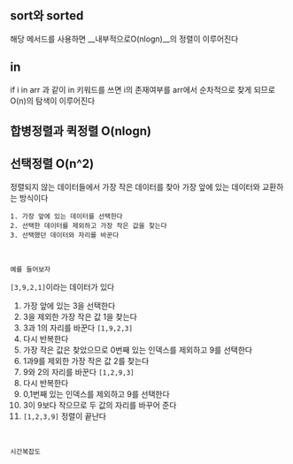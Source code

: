 ## sort와 sorted
해당 메서드를 사용하면 __내부적으로O(nlogn)__의 정렬이 이루어진다


## in
if i in arr 과 같이 in 키워드를 쓰면 i의 존재여부를 arr에서 순차적으로 찾게 되므로 O(n)의 탐색이 이루어진다   

## 합병정렬과 퀵정렬 O(nlogn)



## 선택정렬 O(n^2)
정렬되지 않는 데이터들에서 가장 작은 데이터를 찾아 가장 앞에 있는 데이터와 교환하는 방식이다
```text
1. 가장 앞에 있는 데이터를 선택한다
2. 선택한 데이터를 제외하고 가장 작은 값을 찾는다
3. 선택했던 데이터와 자리를 바꾼다 
```
<br>

```예를 들어보자```

```[3,9,2,1]```이라는 데이터가 있다   

1. 가장 앞에 있는 3을 선택한다
2. 3을 제외한 가장 작은 값 1을 찾는다
3. 3과 1의 자리를 바꾼다 ```[1,9,2,3]```
4. 다시 반복한다
5. 가장 작은 값은 찾았으므로 0번째 있는 인덱스를 제외하고 9를 선택한다
6. 1과9를 제외한 가장 작은 값 2를 찾는다
7. 9와 2의 자리를 바꾼다 ```[1,2,9,3]```
8. 다시 반복한다
9. 0,1번째 있는 인덱스를 제외하고 9를 선택한다
10. 3이 9보다 작으므로 두 값의 자리를 바꾸어 준다
11. ```[1,2,3,9]``` 정렬이 끝난다
<br>

```시간복잡도```

